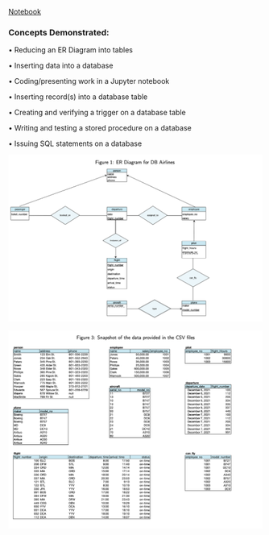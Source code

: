 [Notebook](AWSSQL.ipynb)

### Concepts Demonstrated:

• Reducing an ER Diagram into tables


• Inserting data into a database


• Coding/presenting work in a Jupyter notebook


• Inserting record(s) into a database table


• Creating and verifying a trigger on a database table


• Writing and testing a stored procedure on a database


• Issuing SQL statements on a database


![ERDiagram](ERDiagram.png)

![DataPreview](DataPreview.png)
